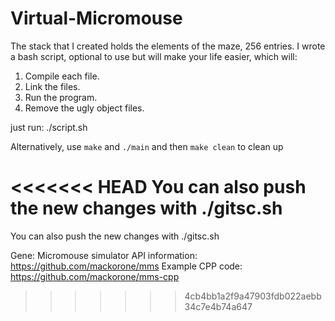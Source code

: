 # Virtual-Micromouse

The stack that I created holds the elements of the maze, 256 entries.
I wrote a bash script, optional to use but will make your life easier, which will:
1) Compile each file.
2) Link the files.
3) Run the program.
4) Remove the ugly object files.

just run: ./script.sh

Alternatively, use ```make``` and ```./main``` and then ```make clean``` to clean up

<<<<<<< HEAD
You can also push the new changes with ./gitsc.sh
=======
You can also push the new changes with ./gitsc.sh

Gene: 
Micromouse simulator API information: https://github.com/mackorone/mms
Example CPP code: https://github.com/mackorone/mms-cpp
>>>>>>> 4cb4bb1a2f9a47903fdb022aebb34c7e4b74a647
